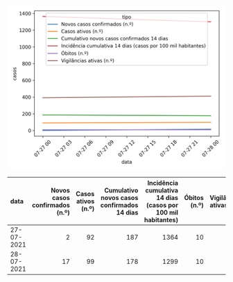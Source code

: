 ![](time-series.png)

| data       |   Novos casos confirmados (n.º) |   Casos ativos (n.º) |   Cumulativo novos casos confirmados 14 dias |   Incidência cumulativa 14 dias (casos por 100 mil habitantes) |   Óbitos (n.º) |   Vigilâncias ativas (n.º) |
|:-----------|--------------------------------:|---------------------:|---------------------------------------------:|---------------------------------------------------------------:|---------------:|---------------------------:|
| 27-07-2021 |                               2 |                   92 |                                          187 |                                                           1364 |             10 |                        393 |
| 28-07-2021 |                              17 |                   99 |                                          178 |                                                           1299 |             10 |                        412 |